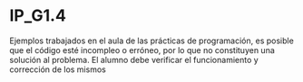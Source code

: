 # IP_G1.4
Ejemplos trabajados en el aula de las prácticas de programación, es posible que el código esté incompleo o erróneo, por lo que no constituyen una solución al problema. 
El alumno debe verificar el funcionamiento y corrección de los mismos
